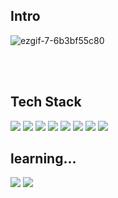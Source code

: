 ## Intro

![ezgif-7-6b3bf55c80](https://github.com/kty1210/SpringPaging/assets/154123644/455ffc35-0960-4369-9b13-11fe42057c84)



</br>
</br>

## Tech Stack

<img src="https://img.shields.io/badge/Java-FF0000?style=for-the-badge&logo=Java&logoColor=white"> <img src="https://img.shields.io/badge/jsp-FA6423?style=for-the-badge&logo=jsp&logoColor=white"> <img src="https://img.shields.io/badge/spring-6DB33F?style=for-the-badge&logo=spring&logoColor=white">      <img src="https://img.shields.io/badge/oracle-F80000?style=for-the-badge&logo=oracle&logoColor=white"> <img src="https://img.shields.io/badge/mysql-4479A1?style=for-the-badge&logo=mysql&logoColor=white">     <img src="https://img.shields.io/badge/HTML5-E34F26?style=for-the-badge&logo=HTML5&logoColor=white"> <img src="https://img.shields.io/badge/css3-1572B6?style=for-the-badge&logo=css3&logoColor=white"> <img src="https://img.shields.io/badge/javascript-F7DF1E?style=for-the-badge&logo=javascript&logoColor=white"> 


## learning...
<img src="https://img.shields.io/badge/thymeleaf-FF0000?style=for-the-badge&logo=thymeleaf&logoColor=white"> <img src="https://img.shields.io/badge/SpringBoot-FF0000?style=for-the-badge&logo=SpringBoot&logoColor=white">
